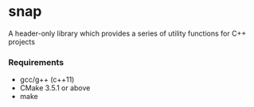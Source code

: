 # snap

A header-only library which provides a series of utility functions for C++ projects

### Requirements

- gcc/g++ (c++11)
- CMake 3.5.1 or above
- make

